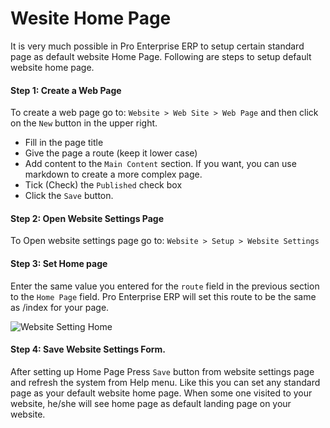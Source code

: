 # Wesite Home Page

It is very much possible in Pro Enterprise ERP to setup certain standard page as default website Home Page. Following are steps to setup default website home page.

#### **Step 1: Create a Web Page**
To create a web page go to: `Website > Web Site > Web Page` and then click on the `New` button in the upper right.

* Fill in the page title
* Give the page a route (keep it lower case)
* Add content to the `Main Content` section. If you want, you can use markdown to create a more complex page.
* Tick (Check) the `Published` check box
* Click the `Save` button.

#### **Step 2: Open Website Settings Page**
To Open website settings page go to: `Website > Setup > Website Settings`

#### **Step 3: Set Home page**

Enter the same value you entered for the `route` field in the previous section to the `Home Page` field. Pro Enterprise ERP will set this route to be the same as /index for your page.      

![Website Setting Home](/docs/assets/img/articles/Selection_021.png)

#### **Step 4: Save Website Settings Form.**

After setting up Home Page Press `Save` button from website settings page and refresh the system from Help menu. Like this you can set any standard page as your default website home page. When some one visited to your website, he/she will see home page as default landing page on your website.
